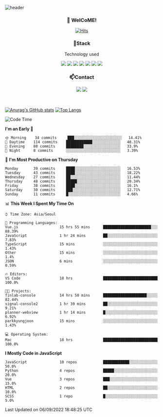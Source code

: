 ![header](https://capsule-render.vercel.app/api?type=waving&color=gradient&height=200&text=Kyungjoon&fontAlign=70&fontAlignY=40&animation=twinkling)

<h3 align="center">👋 WelCoME!</h3>

<div align=center>
  
[![Hits](https://hits.seeyoufarm.com/api/count/incr/badge.svg?url=https%3A%2F%2Fgithub.com%2Fuvula6921&count_bg=%2322BAC9&title_bg=%23827F7F&icon=iconify.svg&icon_color=%2325A27F&title=visits&edge_flat=false)](https://hits.seeyoufarm.com)
  
</div>
<h3 align="center">📌Stack</h3>
<p align="center">Technology used</p>
<div align="center"><img src="https://img.shields.io/badge/HTML5-E34F26?style=flat-square&logo=HTML5&logoColor=white"></img> <img src="https://img.shields.io/badge/CSS3-0A84FF?style=flat-square&logo=CSS3&logoColor=white"></img> <img src="https://img.shields.io/badge/JavaScript-FFCD11?style=flat-square&logo=JavaScript&logoColor=white"></img> <img src="https://img.shields.io/badge/React-00BCF6?style=flat-square&logo=React&logoColor=white"></img> <img src="https://img.shields.io/badge/jQuery-3655FF?style=flat-square&logo=jQuery&logoColor=white"></img> <img src="https://img.shields.io/badge/Ruby-E0115F?style=flat-square&logo=Ruby&logoColor=white"></img> <img src="https://img.shields.io/badge/Python-4B8BBE?style=flat-square&logo=Python&logoColor=white"></img></div>

<h3 align="center">📫Contact</h3>
<div align="center"><a href="https://velog.io/@uvula6921/"><img src="https://img.shields.io/badge/Blog-20c997?style=flat-square&logo=V&logoColor=white"/></a> <a href="pkj6921@gmail.com"><img src="https://img.shields.io/badge/Gmail-EA4335?style=flat-square&logo=Gmail&logoColor=white"/></a></div>
<br>
<br>

[![Anurag's GitHub stats](https://github-readme-stats.vercel.app/api?username=uvula6921&hide=stars,issues&show_icons=true&count_private=true&theme=tokyonight)](https://github.com/anuraghazra/github-readme-stats)
[![Top Langs](https://github-readme-stats.vercel.app/api/top-langs/?username=uvula6921&hide=css,jupyter%20notebook,html&exclude_repo=uvula6921,uvula6921.github.io&layout=compact&langs_count=8)](https://github.com/anuraghazra/github-readme-stats)

<!--START_SECTION:waka-->
![Code Time](http://img.shields.io/badge/Code%20Time-1%2C104%20hrs%2056%20mins-blue)

**I'm an Early 🐤** 

```text
🌞 Morning    34 commits     ███░░░░░░░░░░░░░░░░░░░░░░   14.41% 
🌆 Daytime    114 commits    ████████████░░░░░░░░░░░░░   48.31% 
🌃 Evening    80 commits     ████████░░░░░░░░░░░░░░░░░   33.9% 
🌙 Night      8 commits      ░░░░░░░░░░░░░░░░░░░░░░░░░   3.39%

```
📅 **I'm Most Productive on Thursday** 

```text
Monday       39 commits     ████░░░░░░░░░░░░░░░░░░░░░   16.53% 
Tuesday      43 commits     ████░░░░░░░░░░░░░░░░░░░░░   18.22% 
Wednesday    27 commits     ██░░░░░░░░░░░░░░░░░░░░░░░   11.44% 
Thursday     48 commits     █████░░░░░░░░░░░░░░░░░░░░   20.34% 
Friday       38 commits     ████░░░░░░░░░░░░░░░░░░░░░   16.1% 
Saturday     30 commits     ███░░░░░░░░░░░░░░░░░░░░░░   12.71% 
Sunday       11 commits     █░░░░░░░░░░░░░░░░░░░░░░░░   4.66%

```


📊 **This Week I Spent My Time On** 

```text
⌚︎ Time Zone: Asia/Seoul

💬 Programming Languages: 
Vue.js                   15 hrs 55 mins      ██████████████████████░░░   88.39% 
JavaScript               1 hr 24 mins        ██░░░░░░░░░░░░░░░░░░░░░░░   7.83% 
TypeScript               15 mins             ░░░░░░░░░░░░░░░░░░░░░░░░░   1.43% 
Other                    15 mins             ░░░░░░░░░░░░░░░░░░░░░░░░░   1.4% 
JSON                     6 mins              ░░░░░░░░░░░░░░░░░░░░░░░░░   0.59%

🔥 Editors: 
VS Code                  18 hrs              █████████████████████████   100.0%

🐱‍💻 Projects: 
finlab-console           14 hrs 50 mins      ████████████████████░░░░░   82.44% 
signal-console2          1 hr 39 mins        ██░░░░░░░░░░░░░░░░░░░░░░░   9.21% 
planner-webview          1 hr 14 mins        █░░░░░░░░░░░░░░░░░░░░░░░░   6.92% 
parkkyungjoon            15 mins             ░░░░░░░░░░░░░░░░░░░░░░░░░   1.43%

💻 Operating System: 
Mac                      18 hrs              █████████████████████████   100.0%

```

**I Mostly Code in JavaScript** 

```text
JavaScript               10 repos            ████████████░░░░░░░░░░░░░   50.0% 
Python                   4 repos             █████░░░░░░░░░░░░░░░░░░░░   20.0% 
Vue                      3 repos             ███░░░░░░░░░░░░░░░░░░░░░░   15.0% 
HTML                     2 repos             ██░░░░░░░░░░░░░░░░░░░░░░░   10.0% 
SCSS                     1 repo              █░░░░░░░░░░░░░░░░░░░░░░░░   5.0%

```



 Last Updated on 06/09/2022 18:48:25 UTC
<!--END_SECTION:waka-->
